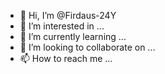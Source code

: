 - 👋 Hi, I’m @Firdaus-24Y
- 👀 I’m interested in ...
- 🌱 I’m currently learning ...
- 💞️ I’m looking to collaborate on ...
- 📫 How to reach me ...

<!---
Firdaus-24Y/Firdaus-24Y is a ✨ special ✨ repository because its `README.md` (this file) appears on your GitHub profile.
You can click the Preview link to take a look at your changes.
--->
